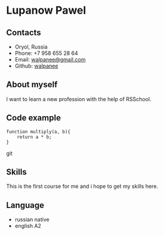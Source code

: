 # Lupanow Pawel

## Contacts

* Oryol, Russia
* Phone: +7 958 655 28 64
* Email: walpanee@gmail.com
* Github: [walpanee](https://github.com/walpanee)

## About myself

I want to learn a new profession with the help of RSSchool.

## Code example

```
function multiply(a, b){
    return a * b;
}
```
git
## Skills

This is the first course for me and i hope to get my skills here.

## Language

* russian native
* english A2